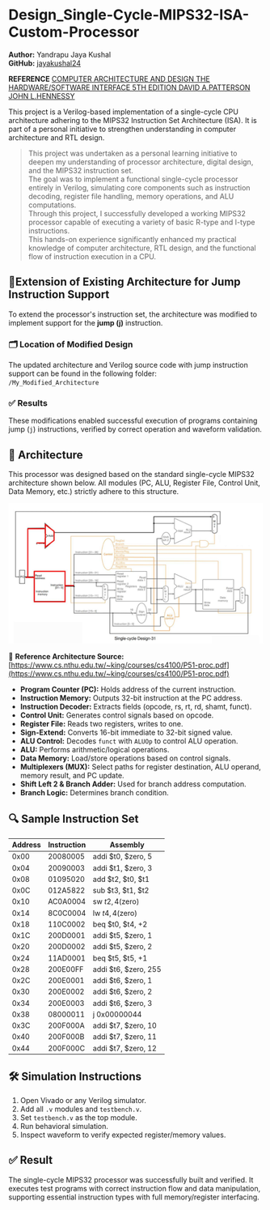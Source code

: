 # Design_Single-Cycle-MIPS32-ISA-Custom-Processor

**Author:** Yandrapu Jaya Kushal  
**GitHub:** [ jayakushal24](https://github.com/jayakushal24)

**REFERENCE**
[COMPUTER ARCHITECTURE AND DESIGN THE HARDWARE/SOFTWARE INTERFACE 5TH EDITION  DAVID A.PATTERSON JOHN L.HENNESSY ](https://theswissbay.ch/pdf/Books/Computer%20science/Computer%20Organization%20and%20Design-%20The%20HW_SW%20Inteface%205th%20edition%20-%20David%20A.%20Patterson%20%26%20John%20L.%20Hennessy.pdf)

This project is a Verilog-based implementation of a single-cycle CPU architecture adhering to the MIPS32 Instruction Set Architecture (ISA). It is part of a personal initiative to strengthen understanding in computer architecture and RTL design.

> This project was undertaken as a personal learning initiative to deepen my understanding of processor architecture, digital design, and the MIPS32 instruction set.  
> The goal was to implement a functional single-cycle processor entirely in Verilog, simulating core components such as instruction decoding, register file handling, memory operations, and ALU computations.  
> Through this project, I successfully developed a working MIPS32 processor capable of executing a variety of basic R-type and I-type instructions.  
> This hands-on experience significantly enhanced my practical knowledge of computer architecture, RTL design, and the functional flow of instruction execution in a CPU.

## 🔧Extension of Existing Architecture for Jump Instruction Support

To extend the processor's instruction set, the architecture was modified to implement support for the **jump (j)** instruction.

### 🗂 Location of Modified Design

The updated architecture and Verilog source code with jump instruction support can be found in the following folder:  
`/My_Modified_Architecture`

### ✅ Results

These modifications enabled successful execution of programs containing jump (`j`) instructions, verified by correct operation and waveform validation.


## 🧱 Architecture 

This processor was designed based on the standard single-cycle MIPS32 architecture shown below. All modules (PC, ALU, Register File, Control Unit, Data Memory, etc.) strictly adhere to this structure.

![MIPS32 Architecture](./Architecture_MIPS32.png)

📖 **Reference Architecture Source:**  
[https://www.cs.nthu.edu.tw/~king/courses/cs4100/P51-proc.pdf](https://www.cs.nthu.edu.tw/~king/courses/cs4100/P51-proc.pdf)

- **Program Counter (PC):** Holds address of the current instruction.
- **Instruction Memory:** Outputs 32-bit instruction at the PC address.
- **Instruction Decoder:** Extracts fields (opcode, rs, rt, rd, shamt, funct).
- **Control Unit:** Generates control signals based on opcode.
- **Register File:** Reads two registers, writes to one.
- **Sign-Extend:** Converts 16-bit immediate to 32-bit signed value.
- **ALU Control:** Decodes `funct` with `ALUOp` to control ALU operation.
- **ALU:** Performs arithmetic/logical operations.
- **Data Memory:** Load/store operations based on control signals.
- **Multiplexers (MUX):** Select paths for register destination, ALU operand, memory result, and PC update.
- **Shift Left 2 & Branch Adder:** Used for branch address computation.
- **Branch Logic:** Determines branch condition.



## 🔍 Sample Instruction Set

| Address | Instruction | Assembly                   |
|---------|-------------|----------------------------|
| 0x00    | 20080005    | addi $t0, $zero, 5         |
| 0x04    | 20090003    | addi $t1, $zero, 3         |
| 0x08    | 01095020    | add  $t2, $t0, $t1        |
| 0x0C    | 012A5822    | sub  $t3, $t1, $t2        |
| 0x10    | AC0A0004    | sw   $t2, 4($zero)         |
| 0x14    | 8C0C0004    | lw   $t4, 4($zero)         |
| 0x18    | 110C0002    | beq  $t0, $t4, +2         |
| 0x1C    | 200D0001    | addi $t5, $zero, 1         |
| 0x20    | 200D0002    | addi $t5, $zero, 2         |
| 0x24    | 11AD0001    | beq  $t5, $t5, +1         |
| 0x28    | 200E00FF    | addi $t6, $zero, 255       |
| 0x2C    | 200E0001    | addi $t6, $zero, 1         |
| 0x30    | 200E0002    | addi $t6, $zero, 2         |
| 0x34    | 200E0003    | addi $t6, $zero, 3         |
| 0x38    | 08000011    | j    0x00000044           |
| 0x3C    | 200F000A    | addi $t7, $zero, 10        |
| 0x40    | 200F000B    | addi $t7, $zero, 11        |
| 0x44    | 200F000C    | addi $t7, $zero, 12        |


## 🛠️ Simulation Instructions

1. Open Vivado or any Verilog simulator.
2. Add all `.v` modules and `testbench.v`.
3. Set `testbench.v` as the top module.
4. Run behavioral simulation.
5. Inspect waveform to verify expected register/memory values.


## ✅ Result

The single-cycle MIPS32 processor was successfully built and verified. It executes test programs with correct instruction flow and data manipulation, supporting essential instruction types with full memory/register interfacing.
































